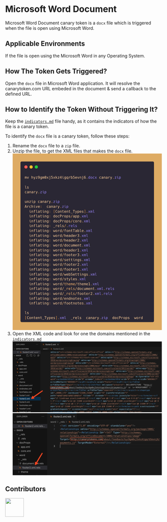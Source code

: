 # Microsoft Word Document
Microsoft Word Document canary token is a `docx` file which is triggered when the file is open using Microsoft Word.

## Applicable Environments
If the file is open using the Microsoft Word in any Operating System.

## How The Token Gets Triggered?
Open the `docx` file in Microsoft Word application. It will resolve the canarytoken.com URL embeded in the document & send a callback to the defined URL.

## How to Identify the Token Without Triggering It?
Keep the [`indicators.md`](../indicators.md) file handy, as it contains the indicators of how the file is a canary token. <!-- Do not delete this line -->

To identify the `docx` file is a canary token, follow these steps:
1. Rename the `docx` file to a `zip` file.
2. Unzip the file, to get the XML files that makes the `docx` file.
![Unzip Process Code](../assets/screenshots/docx_unzip.png)
3. Open the XML code and look for one the domains mentioned in the [`indicators.md`](../indicators.md)
![URL in Footer](../assets/screenshots/url_in_footer_1.png)
![URL in Footer](../assets/screenshots/url_in_footer_2.png)

## Contributors
[<img src="https://github.com/0xcardinal.png" style="width:60px; height:60px;"/>](https://github.com/0xcardinal)